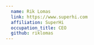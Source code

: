 ```yaml
---
  name: Rik Lomas
  link: https://www.superhi.com
  affiliation: SuperHi
  occupation_title: CEO
  github: riklomas
---
```

